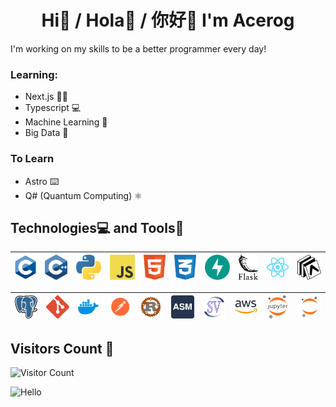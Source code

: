 <h1 align="center">Hi👋 / Hola👋 / 你好👋 I'm Acerog</h1>

I'm working on my skills to be a better programmer every day!

### Learning:
* Next.js 👩‍💻
* Typescript 💻
* Machine Learning 🤖
* Big Data 💾

### To Learn
* Astro ⌨️
* Q# (Quantum Computing) ⚛️

## Technologies💻 and Tools🧰

| ![C](c-1.svg) | ![C++](c.svg) | ![Python](python-5.svg) | ![javascript](logo-javascript.svg) | ![HTML](html-1.svg) | ![CSS](css-3.svg) | ![FastAPI](fastapi-1.svg) | ![Flask](flask.svg) | ![React](react-2.svg) | ![Expo](expo-1.svg) |
|---------------------------------------------|----------------------------------------------|----------------------------------------------|----------------------------------------------|----------------------------------------------|----------------------------------------------|----------------------------------------------|----------------------------------------------|----------------------------------------------|----------------------------------------------|

 ![Postgres](postgresql.svg) | ![Git](git-icon.svg) | ![Docker](docker-4.svg) | ![Postman](postman.svg) | ![Rust](rust.svg) | ![Assembly](assembly.svg) | ![Verilog](systemverilog.svg) | ![AWS](aws-2.svg) | ![JupyterNotebook](jupyter-notebook.svg) | ![JupyterNotebook](jupyter-notebook-alt.svg) |
|----------------------------------------------|----------------------------------------------|----------------------------------------------|----------------------------------------------|----------------------------------------------|----------------------------------------------|----------------------------------------------|----------------------------------------------|----------------------------------------------|----------------------------------------------|

## Visitors Count 👀

![Visitor Count](https://profile-counter.glitch.me/AleChris1/count.svg)

<img src="https://cdn.shopify.com/s/files/1/0518/5690/0276/products/LucyPeeker_720x.png?v=1665513381" alt="Hello"  width="100" height="100">
